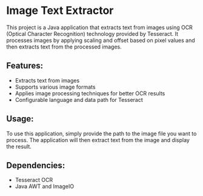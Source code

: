 <!DOCTYPE html>
<html lang="en">
<head>
<meta charset="UTF-8">
<meta name="viewport" content="width=device-width, initial-scale=1.0">

</head>
<body>

<h1>Image Text Extractor</h1>

<p>This project is a Java application that extracts text from images using OCR (Optical Character Recognition) technology provided by Tesseract. It processes images by applying scaling and offset based on pixel values and then extracts text from the processed images.</p>

<h2>Features:</h2>
<ul>
  <li>Extracts text from images</li>
  <li>Supports various image formats</li>
  <li>Applies image processing techniques for better OCR results</li>
  <li>Configurable language and data path for Tesseract</li>
</ul>

<h2>Usage:</h2>
<p>To use this application, simply provide the path to the image file you want to process. The application will then extract text from the image and display the result.</p>

<h2>Dependencies:</h2>
<ul>
  <li>Tesseract OCR</li>
  <li>Java AWT and ImageIO</li>
</ul>

</body>
</html>
